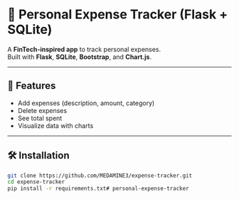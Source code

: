 # 💸 Personal Expense Tracker (Flask + SQLite)

A **FinTech-inspired app** to track personal expenses.  
Built with **Flask**, **SQLite**, **Bootstrap**, and **Chart.js**.

---

## 🚀 Features
- Add expenses (description, amount, category)
- Delete expenses
- See total spent
- Visualize data with charts

---

## 🛠️ Installation
```bash
git clone https://github.com/MEDAMINE3/expense-tracker.git
cd expense-tracker
pip install -r requirements.txt# personal-expense-tracker
